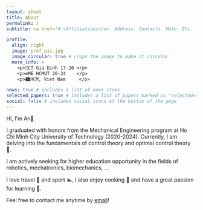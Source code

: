 ```yaml
---
layout: about
title: About
permalink: /
subtitle: <a href='#'>Affiliations</a>. Address. Contacts. Moto. Etc.

profile:
  align: right
  image: prof_pic.jpg
  image_circular: true # crops the image to make it circular
  more_info: >
    <p>🧮CT Gia Dinh 17-20 </p>
    <p>⚙️ME HCMUT 20-24    </p>
    <p>🏙️HCM, Viet Nam     </p>

news: true # includes a list of news items
selected_papers: true # includes a list of papers marked as "selected={true}"
social: false # includes social icons at the bottom of the page
---
```

Hi, I'm An🌽.

I graduated with honors from the Mechanical Engineering program at Ho Chi Minh City University of Technology (2020-2024). Currently, I am delving into the fundamentals of control theory and optimal control theory 🔬.

I am actively seeking for higher education opportunity in the fields of robotics, mechatronics, biomechanics, ...

I love travel 🚊 and sport 🏊, I also enjoy cooking 🍜 and have a great passion for learning 📝.

Feel free to contact me anytime by [email](an0906946088@gmail.com)!